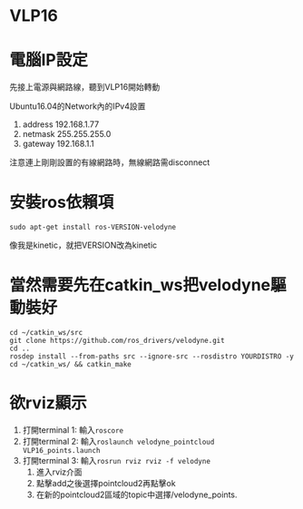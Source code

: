 # VLP16

電腦IP設定
===
先接上電源與網路線，聽到VLP16開始轉動

Ubuntu16.04的Network內的IPv4設置  
1. address 192.168.1.77  
2. netmask 255.255.255.0  
3. gateway 192.168.1.1  

注意連上剛剛設置的有線網路時，無線網路需disconnect  

安裝ros依賴項
===
```
sudo apt-get install ros-VERSION-velodyne
```

像我是kinetic，就把VERSION改為kinetic

當然需要先在catkin_ws把velodyne驅動裝好
===
```
cd ~/catkin_ws/src
git clone https://github.com/ros_drivers/velodyne.git
cd ..
rosdep install --from-paths src --ignore-src --rosdistro YOURDISTRO -y
cd ~/catkin_ws/ && catkin_make
```

欲rviz顯示
===
1. 打開terminal 1: 輸入`roscore`
2. 打開terminal 2: 輸入`roslaunch velodyne_pointcloud VLP16_points.launch`
3. 打開terminal 3: 輸入`rosrun rviz rviz -f velodyne`
   1. 進入rviz介面
   2. 點擊add之後選擇pointcloud2再點擊ok
   3. 在新的pointcloud2區域的topic中選擇/velodyne_points.


